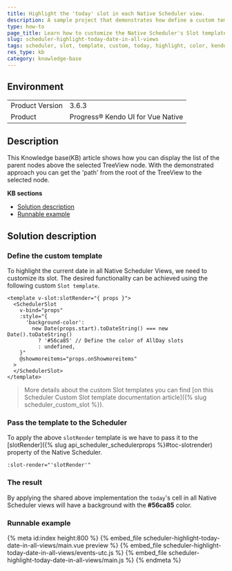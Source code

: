 ```yaml
---
title: Highlight the 'today' slot in each Native Scheduler view. 
description: A sample project that demonstrates how define a custom template to highlight the today's slot in each Native Scheduler View. 
type: how-to
page_title: Learn how to customize the Native Scheduler's Slot template to highlight the today's slot in each View.
slug: scheduler-highlight-today-date-in-all-views
tags: scheduler, slot, template, custom, today, highlight, color, kendovue, native
res_type: kb
category: knowledge-base
---
```


## Environment

<table>
    <tbody>
	    <tr>
	    	<td>Product Version</td>
	    	<td>3.6.3</td>
	    </tr>
	    <tr>
	    	<td>Product</td>
	    	<td>Progress® Kendo UI for Vue Native</td>
	    </tr>
    </tbody>
</table>


## Description

This Knowledge base(KB) article shows how you can display the list of the parent nodes above the selected TreeView node. With the demonstrated approach you can get the 'path' from the root of the TreeView to the selected node. 


**KB sections**

* [Solution description](#toc-solution-description)
* [Runnable example](#toc-runnable-example)

## Solution description

### Define the custom template

To highlight the current date in all Native Scheduler Views, we need to customize its slot. The desired functionality can be achieved using the following custom `Slot template`. 

```js-no-run
<template v-slot:slotRender="{ props }">
  <SchedulerSlot
    v-bind="props"
    :style="{
      'background-color':
        new Date(props.start).toDateString() === new Date().toDateString()
          ? '#56ca85' // Define the color of AllDay slots
          : undefined,
    }"
    @showmoreitems="props.onShowmoreitems"
  >
  </SchedulerSlot>
</template>
```
> More details about the custom Slot templates you can find [on this Scheduler Custom Slot template documentation article]({% slug scheduler_custom_slot %}). 

### Pass the template to the Scheduler

To apply the above `slotRender` template is we have to pass it to the [slotRender]({% slug api_scheduler_schedulerprops %}#toc-slotrender) property of the Native Scheduler. 
```
:slot-render="'slotRender'"
```
### The result

By applying the shared above implementation the `today`'s cell in all Native Scheduler views will have a background with the **#56ca85** color.

### Runnable example
{% meta id:index height:800 %}
{% embed_file scheduler-highlight-today-date-in-all-views/main.vue preview %}
{% embed_file scheduler-highlight-today-date-in-all-views/events-utc.js %}
{% embed_file scheduler-highlight-today-date-in-all-views/main.js %}
{% endmeta %}

